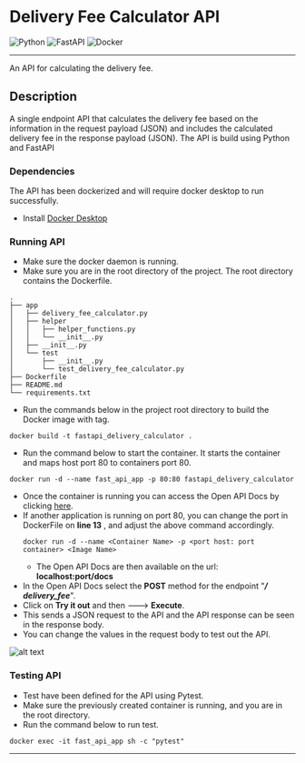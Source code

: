 # Delivery Fee Calculator API
![Python](https://img.shields.io/badge/python-3670A0?style=for-the-badge&logo=python&logoColor=ffdd54)
![FastAPI](https://img.shields.io/badge/FastAPI-005571?style=for-the-badge&logo=fastapi)
![Docker](https://img.shields.io/badge/docker-%230db7ed.svg?style=for-the-badge&logo=docker&logoColor=white)
***
An API for calculating the delivery fee.

## Description

A single endpoint API that calculates the delivery fee based on the information in the request payload (JSON) 
and includes the calculated delivery fee in the response payload (JSON). The API is build using Python and FastAPI


### Dependencies
The API has been dockerized and will require docker desktop to run successfully.
* Install [Docker Desktop](https://www.docker.com/products/docker-desktop/)


### Running API
* Make sure the docker daemon is running.
* Make sure you are in the root directory of the project. The root directory contains the Dockerfile.
```
.
├── app
│   ├── delivery_fee_calculator.py
│   ├── helper
│   │   ├── helper_functions.py
│   │   └── __init__.py
│   ├── __init__.py
│   └── test
│       ├── __init__.py
│       └── test_delivery_fee_calculator.py
├── Dockerfile
├── README.md
└── requirements.txt

```

* Run the commands below in the project root directory to build the Docker image with tag.

```
docker build -t fastapi_delivery_calculator .
```

* Run the command below to start the container. It starts the container and maps host port 80 to containers port 80.

```
docker run -d --name fast_api_app -p 80:80 fastapi_delivery_calculator
```
* Once the container is running you can access the Open API Docs by clicking [here](http://127.0.0.1:80/docs).
* If another application is running on port 80, you can change the port in DockerFile on **line 13** ,
and adjust the above command accordingly.
    ```
    docker run -d --name <Container Name> -p <port host: port container> <Image Name>
  ```
    * The Open API Docs are then available on the url: **localhost:port/docs**
* In the Open API Docs select the **POST** method for the endpoint "**_/ delivery_fee_**".
* Click on **Try it out** and then ---> **Execute**. 
* This sends a JSON request to the API and the API response can be seen in the response body.
* You can change the values in the request body to test out the API.

![alt text](img/fastapi_app.png)

### Testing API
* Test have been defined for the API using Pytest.
* Make sure the previously created container is running, and you are in the root directory. 
* Run the command below to run test.
```
docker exec -it fast_api_app sh -c "pytest" 
```

***





